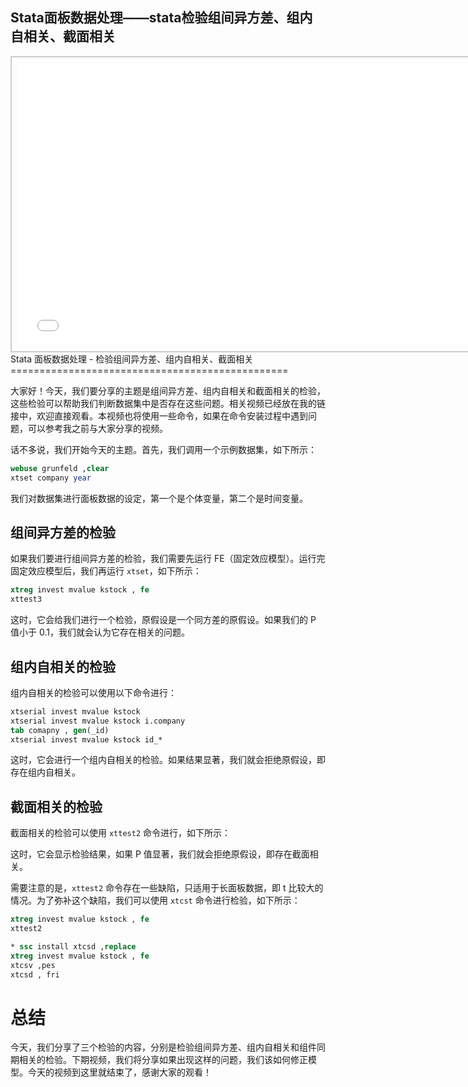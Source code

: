 ## Stata面板数据处理——stata检验组间异方差、组内自相关、截面相关
<div style="text-align: center;">
  <div style="border: 2px solid #ccc; padding: 10px; display: inline-block;">
<iframe src="//player.bilibili.com/player.html?bvid=BV1KZ4y1x7uR&page=1" scrolling="no" border="0" frameborder="no" framespacing="0" allowfullscreen="true" style="width: 750px; height: 450px;"></iframe>  </div>
</div>
Stata 面板数据处理 - 检验组间异方差、组内自相关、截面相关
================================================

大家好！今天，我们要分享的主题是组间异方差、组内自相关和截面相关的检验，这些检验可以帮助我们判断数据集中是否存在这些问题。相关视频已经放在我的链接中，欢迎直接观看。本视频也将使用一些命令，如果在命令安装过程中遇到问题，可以参考我之前与大家分享的视频。

话不多说，我们开始今天的主题。首先，我们调用一个示例数据集，如下所示：

```stata
webuse grunfeld ,clear
xtset company year 
```



我们对数据集进行面板数据的设定，第一个是个体变量，第二个是时间变量。

组间异方差的检验
----------------

如果我们要进行组间异方差的检验，我们需要先运行 FE（固定效应模型）。运行完固定效应模型后，我们再运行 `xtset`，如下所示：

```stata
xtreg invest mvalue kstock , fe
xttest3
```

这时，它会给我们进行一个检验，原假设是一个同方差的原假设。如果我们的 P 值小于 0.1，我们就会认为它存在相关的问题。

组内自相关的检验
---------------

组内自相关的检验可以使用以下命令进行：

```stata
xtserial invest mvalue kstock
xtserial invest mvalue kstock i.company
tab comapny , gen(_id)
xtserial invest mvalue kstock id_*
```

这时，它会进行一个组内自相关的检验。如果结果显著，我们就会拒绝原假设，即存在组内自相关。

截面相关的检验
--------------

截面相关的检验可以使用 `xttest2` 命令进行，如下所示：

这时，它会显示检验结果，如果 P 值显著，我们就会拒绝原假设，即存在截面相关。

需要注意的是，`xttest2` 命令存在一些缺陷，只适用于长面板数据，即 t 比较大的情况。为了弥补这个缺陷，我们可以使用 `xtcst` 命令进行检验，如下所示：

```stata
xtreg invest mvalue kstock , fe
xttest2

* ssc install xtcsd ,replace 
xtreg invest mvalue kstock , fe
xtcsv ,pes
xtcsd , fri
```



总结
==

今天，我们分享了三个检验的内容，分别是检验组间异方差、组内自相关和组件同期相关的检验。下期视频，我们将分享如果出现这样的问题，我们该如何修正模型。今天的视频到这里就结束了，感谢大家的观看！
